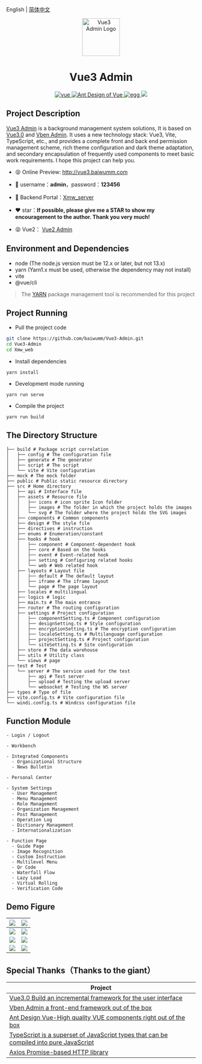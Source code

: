 English | [简体中文](./README.md)

<p align="center"><img width="100" src="https://ali-oss.xmwpro.com/project/vue3-admin/logo.png!cyan" alt="Vue3 Admin Logo"></p>

<h1 align="center">Vue3 Admin</h1>

<p align="center">
  <a href="https://github.com/vuejs/core/" target="_blank">
    <img src="https://ali-oss.xmwpro.com/project/vue3-admin/shield/vue.svg!cyan" alt="vue">
  </a>
  <a href="https://github.com/vueComponent/ant-design-vue/" target="_blank">
    <img src="https://ali-oss.xmwpro.com/project/vue3-admin/shield/antd.svg!cyan" alt="Ant Design of Vue">
  </a>
  <a href="https://github.com/eggjs/egg/" target="_blank">
    <img src="https://ali-oss.xmwpro.com/project/vue3-admin/shield/egg.svg!cyan" alt="egg">
  </a>
  <a>
    <img src="https://ali-oss.xmwpro.com/project/vue3-admin/shield/build.svg!cyan">
  </a>
</p>

## Project Description

[Vue3 Admin](https://vue3.baiwumm.com/) is a background management system solutions, It is based on [Vue3.0](https://github.com/vuejs/core/) and [Vben Admin](https://github.com/anncwb/vue-vben-admin/). It uses a new technology stack: Vue3, Vite, TypeScript, etc., and provides a complete front and back end permission management scheme, rich theme configuration and dark theme adaptation, and secondary encapsulation of frequently used components to meet basic work requirements. I hope this project can help you.

- 😝 Online Preview: http://vue3.baiwumm.com

- 🔑 username：**admin**，password：**123456**

- 🔗 Backend Portal：[Xmw_server](../Xmw_server)

- ❤️ star：**If possible, please give me a STAR to show my encouragement to the author. Thank you very much!**

- 😝 Vue2： [Vue2 Admin](https://github.com/baiwumm/Vue2-Admin/)

## Environment and Dependencies

- node (The node.js version must be 12.x or later, but not 13.x)
- yarn (Yarn1.x must be used, otherwise the dependency may not install)
- vite
- @vue/cli

> The [YARN](https://yarnpkg.com/) package management tool is recommended for this project

## Project Running

- Pull the project code
```bash
git clone https://github.com/baiwumm/Vue3-Admin.git
cd Vue3-Admin
cd Xmw_web
```

- Install dependencies
```
yarn install
```

- Development mode running
```
yarn run serve
```

- Compile the project
```
yarn run build
```

## The Directory Structure

```
├── build # Package script correlation
│   ├── config # The configuration file
│   ├── generate # The generator
│   ├── script # The script
│   └── vite # Vite configuration
├── mock # The mock folder
├── public # Public static resource directory
├── src # Home directory
│   ├── api # Interface file
│   ├── assets # Resource file
│   │   ├── icons # icon sprite Icon folder
│   │   ├── images # The folder in which the project holds the images
│   │   └── svg # The folder where the project holds the SVG images
│   ├── components # Common components
│   ├── design # The style file
│   ├── directives # instruction
│   ├── enums # Enumeration/constant
│   ├── hooks # hook
│   │   ├── component # Component-dependent hook
│   │   ├── core # Based on the hooks
│   │   ├── event # Event-related hook
│   │   ├── setting # Configuring related hooks
│   │   └── web # Web related hook
│   ├── layouts # Layout file
│   │   ├── default # The default layout
│   │   ├── iframe # The iframe layout
│   │   └── page # The page layout
│   ├── locales # multilingual
│   ├── logics # logic
│   ├── main.ts # The main entrance
│   ├── router # The routing configuration
│   ├── settings # Project configuration
│   │   ├── componentSetting.ts # Component configuration
│   │   ├── designSetting.ts # Style configuration
│   │   ├── encryptionSetting.ts # The encryption configuration
│   │   ├── localeSetting.ts # Multilanguage configuration
│   │   ├── projectSetting.ts # Project configuration
│   │   └── siteSetting.ts # Site configuration
│   ├── store # The data warehouse
│   ├── utils # Utility class
│   └── views # page
├── test # Test
│   └── server # The service used for the test
│       ├── api # Test server
│       ├── upload # Testing the upload server
│       └── websocket # Testing the WS server
├── types # Type of file
├── vite.config.ts # Vite configuration file
└── windi.config.ts # Windcss configuration file

```

## Function Module

```
- Login / Logout

- Workbench

- Integrated Components
  - Organizational Structure
  - News Bulletin

- Personal Center

- System Settings
  - User Management
  - Menu Management
  - Role Management
  - Organization Management
  - Post Management
  - Operation Log
  - Dictionary Management
  - Internationalization

- Function Page
  - Guide Page
  - Image Recognition
  - Custom Instruction
  - Multilevel Menu
  - Qr Code
  - Waterfall Flow
  - Lazy Load
  - Virtual Rolling
  - Verification Code

```

## Demo Figure

| ![](https://ali-oss.xmwpro.com/project/vue3-admin/demo/login.jpg!cyan) | ![](https://ali-oss.xmwpro.com/project/vue3-admin/demo/workbench.jpg!cyan) |
| ------------------------------------------------------------ | ------------------------------------------------------------ |
| ![](https://ali-oss.xmwpro.com/project/vue3-admin/demo/personal.jpg!cyan) | ![](https://ali-oss.xmwpro.com/project/vue3-admin/demo/menuManagement.jpg!cyan) |
| ![](https://ali-oss.xmwpro.com/project/vue3-admin/demo/customDirective.jpg!cyan) | ![](https://ali-oss.xmwpro.com/project/vue3-admin/demo/qrcode.jpg!cyan) |
| ![](https://ali-oss.xmwpro.com/project/vue3-admin/demo/captcha.jpg!cyan) | ![](https://ali-oss.xmwpro.com/project/vue3-admin/demo/lazyLoad.png!cyan) |

## Special Thanks（Thanks to the giant）

| Project                                                          |
| ---------------------------------------------------------------- |
| [Vue3.0 Build an incremental framework for the user interface](https://github.com/vuejs/core/)                              |
| [Vben Admin a front-end framework out of the box](https://github.com/anncwb/vue-vben-admin/)     |
| [Ant Design Vue-High quality VUE components right out of the box](https://github.com/vueComponent/ant-design-vue/) |
| [TypeScript is a superset of JavaScript types that can be compiled into pure JavaScript](https://github.com/microsoft/TypeScript/) |
| [Axios Promise-based HTTP library](https://github.com/axios/axios)   |
